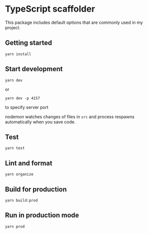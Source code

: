 # TypeScript scaffolder

This package includes default options that are commonly used in my project.

## Getting started

```
yarn install
```

## Start development

```
yarn dev
```

or

```
yarn dev -p 4157
```

to specify server port

nodemon watches changes of files in `src` and process respawns automatically when you save code.

## Test

```
yarn test
```

## Lint and format

```
yarn organize
```

## Build for production

```
yarn build:prod
```

## Run in production mode

```
yarn prod
```

